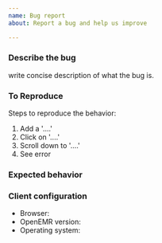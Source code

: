 ```yaml
---
name: Bug report
about: Report a bug and help us improve

---
```


### Describe the bug

write concise description of what the bug is.

### To Reproduce
<!-- if Applicable add screenshots -->

Steps to reproduce the behavior:
1. Add a '....'
2. Click on '....'
3. Scroll down to '....'
4. See error

### Expected behavior




### Client configuration

- Browser:
- OpenEMR version:
- Operating system:

<!-- Love openemr? Please consider supporting our collective:
👉  https://opencollective.com/openemr/donate -->


